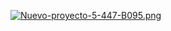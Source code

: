 [![Nuevo-proyecto-5-447-B095.png](https://i.postimg.cc/5NmkgyQr/Nuevo-proyecto-5-447-B095.png)](https://postimg.cc/BXXgQqg5)
